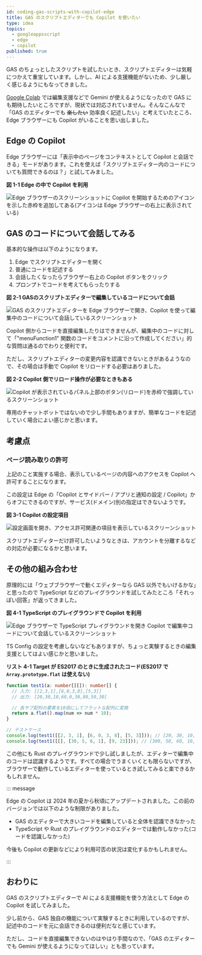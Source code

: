 ```yaml
---
id: coding-gas-scripts-with-copilot-edge
title: GAS のスクリプトエディターでも Copilot を使いたい
type: idea
topics:
  - googleappsscript
  - edge
  - copilot
published: true
---
```


GAS のちょっとしたスクリプトを試したいとき、スクリプトエディターは気軽につかえて重宝しています。しかし、AI による支援機能がないため、少し厳しく感じるようにもなってきました。

[Google Colab](https://colab.research.google.com/?hl=ja) では編集支援などで Gemini が使えるようになったので GAS にも期待したいところですが、現状では対応されていません。そんなこんなで「GAS のエディターでも ~~楽したい~~ 効率良く記述したい」と考えていたところ、Edge ブラウザーにも Copilot がいることを思い出しました。

## Edge の Copilot

Edge ブラウザーには「表示中のページをコンテキストとして Copilot と会話できる」モードがあります。これを使えば「スクリプトエディター内のコードについても質問できるのは？」と試してみました。

**図 1-1 Edge の中で Copilot を利用**

![Edge ブラウザーのスクリーンショットに Copilot を開始するためのアイコンを示した赤枠を追加してある(アイコンは Edge ブラウザーの右上に表示されている)](https://images.microcms-assets.io/assets/1fff6177c5c74aac8d5158dc17492c92/3461d8ef32d740d5af4d86627ec5f227/coding-gas-scripts-with-copilot-edge-in-edge.png?w=1440\&h=873\&auto=compress%2Cformat)

## GAS のコードについて会話してみる

基本的な操作は以下のようになります。

1.  Edge でスクリプトエディターを開く
2.  普通にコードを記述する
3.  会話したくなったらブラウザー右上の Copilot ボタンをクリック
4.  プロンプトでコードを考えてもらったりする

**図 2-1 GASのスクリプトエディターで編集しているコードについて会話**

![GAS のスクリプトエディターを Edge ブラウザーで開き、Copilot を使って編集中のコードについて会話しているスクリーンショット](https://images.microcms-assets.io/assets/1fff6177c5c74aac8d5158dc17492c92/2b35d5867bf749a79440f27f58abed5c/coding-gas-scripts-with-copilot-edge-side-gas.png?w=1440\&h=873\&auto=compress%2Cformat)

Copilot 側からコードを直接編集したりはできませんが、編集中のコードに対して「"menuFunction1" 関数のコードをコメントに沿って作成してください」的な質問は通るのでわりと便利です。

ただし、スクリプトエディターの変更内容を認識できないときがあるようなので、その場合は手動で Copilot をリロードする必要はありました。

**図 2-2 Copilot 側でリロード操作が必要なときもある**

![Copilot が表示されているパネル上部のボタン(リロード)を赤枠で強調しているスクリーンショット](https://images.microcms-assets.io/assets/1fff6177c5c74aac8d5158dc17492c92/f7b298a5920c42678789c4ca0643a523/coding-gas-scripts-with-copilot-edge-reload.png?w=396\&h=267\&auto=compress%2Cformat)

専用のチャットボットではないので少し手間もありますが、簡単なコードを記述していく場合によい感じかと思います。

## 考慮点

### ページ読み取りの許可

上記のこと実施する場合、表示しているページの内容へのアクセスを Copilot へ許可することになります。

この設定は Edge の「Copilot とサイドバー / アプリと通知の設定 / Copilot」からオフにできるのですが、サービス(ドメイン)別の指定はできないようです。

**図 3-1 Copilot の設定項目**

![設定画面を開き、アクセス許可関連の項目を表示しているスクリーンショット](https://images.microcms-assets.io/assets/1fff6177c5c74aac8d5158dc17492c92/e4bcc7a3113d455b9702e81b90a5ca91/coding-gas-scripts-with-copilot-edge-grant.png?w=895\&h=213\&auto=compress%2Cformat)

スクリプトエディターだけ許可したいようなときは、アカウントを分離するなどの対応が必要になるかと思います。

## その他の組み合わせ

原理的には「ウェブブラウザーで動くエディターなら GAS 以外でもいけるかな」と思ったので TypeScript などのプレイグラウンドを試してみたところ「それっぽい回答」が返ってきました。

**図 4-1 TypeScript のプレイグラウンドで Copilot を利用**

![Edge ブラウザーで TypeScript プレイグラウンドを開き Copilot で編集中コードについて会話しているスクリーンショット](https://images.microcms-assets.io/assets/1fff6177c5c74aac8d5158dc17492c92/8a0d60dd1d6d43239fc5e60944a7f3c4/coding-gas-scripts-with-copilot-ts.png?w=1440\&h=873\&auto=compress%2Cformat)

TS Config の設定を考慮しないなどもありますが、ちょっと実験するときの編集支援としてはよい感じかと思いました。

**リスト 4-1 Target が ES2017 のときに生成されたコード(ES2017 で ****`Array.prototype.flat`**** は使えない)**

```typescript
function test1(a: number[][]): number[] {
  // 入力: [[2,3,1],[6,0,3,8],[5,3]]
  // 出力: [20,30,10,60,0,30,80,50,30]

  // 各サブ配列の要素を10倍にしてフラットな配列に変換
  return a.flat().map(num => num * 10);
}

// テストケース
console.log(test1([[2, 3, 1], [6, 0, 3, 8], [5, 3]])); // [20, 30, 10, 60, 0, 30, 80, 50, 30]
console.log(test1([[], [30, 5, 6, 1], [9, 23]])); // [300, 50, 60, 10, 90, 230]
```

この他にも Rust のプレイグラウンドで少し試しましたが、エディターで編集中のコードは認識するようです。すべての場合でうまくいくとも限らないですが、ブラウザーで動作しているエディターを使っているとき試してみると楽できるかもしれません。

::: message

Edge の Copilot は 2024 年の夏から秋頃にアップデートされました。この前のバージョンでは以下のような制限がありました。

*   GAS のエディターで大きいコードを編集していると全体を認識できなかった
*   TypeScript や Rust のプレイグラウンドのエディターでは動作しなかった(コードを認識しなかった)

今後も Copilot の更新などにより利用可否の状況は変化するかもしれません。

:::

## おわりに

GAS のスクリプトエディターで AI による支援機能を使う方法として Edge の Copilot を試してみました。

少し前から、GAS 独自の機能について実験するときに利用しているのですが、記述中のコードを元に会話できるのは便利だなと感じています。

ただし、コードを直接編集できないのはやはり手間なので、「GAS のエディターでも Gemini が使えるようになってほしい」とも思っています。
